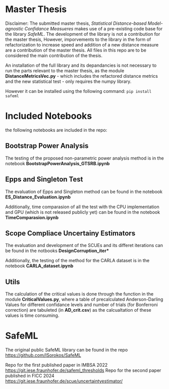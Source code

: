 # Master Thesis
Disclaimer: The submitted master thesis, _Statistical Distance-based Model-agnostic Confidance Measueres_ makes use of a pre-existing code base for the library _SafeML_. The development of the library is not a contribution for the master thesis, However, imporvements to the library in the form of refactorization to increase speed and addition of a new distance measure are a contribution of the master thesis. All files in this repo are to be considered the main contribution of the thesis.

An installation of the full library and its depandancies is not necessary to run the parts relevant to the master thesis, as the module **DistanceMetricsVec.py** - which includes the refactored distance metrics and the new statistical test - only requires the numpy library.

However it can be installed using the following command:
`pip install safeml`


# Included Notebooks

the following notebooks are included in the repo:
## Bootstrap Power Analysis

The testing of the proposed non-parametric power analysis method is in the notebook
**BootstrapPowerAnalysis_GTSRB.ipynb**

## Epps and Singleton Test

The evaluation of Epps and Singleton method can be found in the notebook
**ES_Distance_Evaluation.ipynb**

Additionally, time comparasion of all the test with the CPU implementation and GPU (which is not released publicly yet) can be found in the notebook
**TimeComparasion.ipynb**

## Scope Compliace Uncertainy Estimators 

The evaluation and development of the SCUEs and its differet iterations can be found in the notbooks
__DesignCorruption_iter*__

Additionally, the testing of the method for the CARLA dataset is in the notebook
**CARLA_dataset.ipynb**

## Utils

The calculation of the critical values is done through the function in the module **CriticalValues.py**, where a table of precalculated Anderson-Darling Values for different confidance levels and number of trials (for Bonferroni correction) are tabuleted (in **AD_crit.csv**) as the calcualtation of these values is time consuming.



# SafeML

The original public SafeML library can be found in the repo
https://github.com/ISorokos/SafeML

Repo for the first published paper in IMBSA 2022 https://git.iese.fraunhofer.de/safeml_thresholds
Repo for the second paper published in FICC 2024 https://git.iese.fraunhofer.de/scue/uncertaintyestimator/
